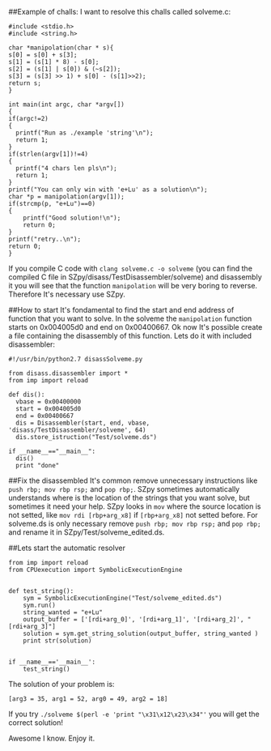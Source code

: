 ##Example of challs:
  I want to resolve this challs called solveme.c:
  ```
#include <stdio.h>
#include <string.h>

char *manipolation(char * s){
  s[0] = s[0] + s[3];
  s[1] = (s[1] * 8) - s[0];
  s[2] = (s[1] | s[0]) & (~s[2]);
  s[3] = (s[3] >> 1) + s[0] - (s[1]>>2);
  return s;
}

int main(int argc, char *argv[])
{
  if(argc!=2)
  {
    printf("Run as ./example 'string'\n");
    return 1;
  }
  if(strlen(argv[1])!=4)
  {
    printf("4 chars len pls\n");
    return 1;    
  }
  printf("You can only win with 'e+Lu' as a solution\n");
  char *p = manipolation(argv[1]);
  if(strcmp(p, "e+Lu")==0)
  {
      printf("Good solution!\n");
      return 0;
  }  
  printf("retry..\n");
  return 0;
}
  ```
  
  If you compile C code with `clang solveme.c -o solveme` (you can find the compiled C file in SZpy/disass/TestDisassembler/solveme) and disassembly it you will see that the function `manipolation` will be very boring to reverse. Therefore It's necessary use SZpy.
  
##How to start
  It's fondamental to find the start and end address of function that you want to solve. In the solveme the `manipolation` function starts on 0x004005d0 and end on 0x00400667.
  Ok now It's possible create a file containing the disassembly of this function. Lets do it with included disassembler:
  ```
#!/usr/bin/python2.7 disassSolveme.py

from disass.disassembler import *
from imp import reload

def dis():
    vbase = 0x00400000
    start = 0x004005d0
    end = 0x00400667
    dis = Disassembler(start, end, vbase, 'disass/TestDisassembler/solveme', 64)
    dis.store_istruction("Test/solveme.ds")

if __name__=="__main__":
    dis()
    print "done"

  ```
  
##Fix the disassembled
It's common remove unnecessary instructions like `push rbp; mov rbp rsp;` and `pop rbp;`.
SZpy sometimes automatically understands where is the location of the strings that you want solve, but sometimes it need your help. 
SZpy looks in `mov` where the source location is not setted, like `mov rdi [rbp+arg_x8]` if `[rbp+arg_x8]` not setted before.
For solveme.ds is only necessary remove `push rbp; mov rbp rsp;` and `pop rbp;` and rename it in SZpy/Test/solveme_edited.ds. 

##Lets start the automatic resolver
```
from imp import reload
from CPUexecution import SymbolicExecutionEngine


def test_string():
    sym = SymbolicExecutionEngine("Test/solveme_edited.ds")
    sym.run()
    string_wanted = "e+Lu"
    output_buffer = ['[rdi+arg_0]', '[rdi+arg_1]', '[rdi+arg_2]', "[rdi+arg_3]"]
    solution = sym.get_string_solution(output_buffer, string_wanted )
    print str(solution)


if __name__=='__main__':
    test_string()
```
The solution of your problem is:
```
[arg3 = 35, arg1 = 52, arg0 = 49, arg2 = 18]
```
If you try `./solveme $(perl -e 'print "\x31\x12\x23\x34"'` you will get the correct solution!

Awesome I know. Enjoy it. 
